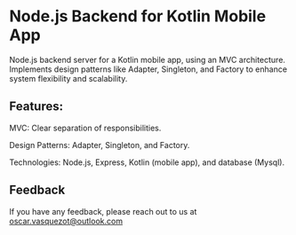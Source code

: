 # Node.js Backend for Kotlin Mobile App

Node.js backend server for a Kotlin mobile app, using an MVC architecture. Implements design patterns like Adapter, Singleton, and Factory to enhance system flexibility and scalability.

## Features:
MVC: Clear separation of responsibilities.

Design Patterns: Adapter, Singleton, and Factory.

Technologies: Node.js, Express, Kotlin (mobile app), and database (Mysql).

## Feedback

If you have any feedback, please reach out to us at oscar.vasquezot@outlook.com
